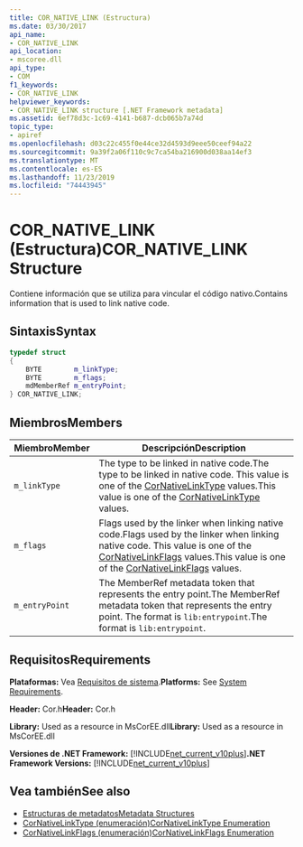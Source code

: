 ```yaml
---
title: COR_NATIVE_LINK (Estructura)
ms.date: 03/30/2017
api_name:
- COR_NATIVE_LINK
api_location:
- mscoree.dll
api_type:
- COM
f1_keywords:
- COR_NATIVE_LINK
helpviewer_keywords:
- COR_NATIVE_LINK structure [.NET Framework metadata]
ms.assetid: 6ef78d3c-1c69-4141-b687-dcb065b7a74d
topic_type:
- apiref
ms.openlocfilehash: d03c22c455f0e44ce32d4593d9eee50ceef94a22
ms.sourcegitcommit: 9a39f2a06f110c9c7ca54ba216900d038aa14ef3
ms.translationtype: MT
ms.contentlocale: es-ES
ms.lasthandoff: 11/23/2019
ms.locfileid: "74443945"
---
```

# <a name="cor_native_link-structure"></a><span data-ttu-id="8acbe-102">COR_NATIVE_LINK (Estructura)</span><span class="sxs-lookup"><span data-stu-id="8acbe-102">COR_NATIVE_LINK Structure</span></span>
<span data-ttu-id="8acbe-103">Contiene información que se utiliza para vincular el código nativo.</span><span class="sxs-lookup"><span data-stu-id="8acbe-103">Contains information that is used to link native code.</span></span>  
  
## <a name="syntax"></a><span data-ttu-id="8acbe-104">Sintaxis</span><span class="sxs-lookup"><span data-stu-id="8acbe-104">Syntax</span></span>  
  
```cpp  
typedef struct   
{  
    BYTE        m_linkType;  
    BYTE        m_flags;  
    mdMemberRef m_entryPoint;  
} COR_NATIVE_LINK;  
```  
  
## <a name="members"></a><span data-ttu-id="8acbe-105">Miembros</span><span class="sxs-lookup"><span data-stu-id="8acbe-105">Members</span></span>  
  
|<span data-ttu-id="8acbe-106">Miembro</span><span class="sxs-lookup"><span data-stu-id="8acbe-106">Member</span></span>|<span data-ttu-id="8acbe-107">Descripción</span><span class="sxs-lookup"><span data-stu-id="8acbe-107">Description</span></span>|  
|------------|-----------------|  
|`m_linkType`|<span data-ttu-id="8acbe-108">The type to be linked in native code.</span><span class="sxs-lookup"><span data-stu-id="8acbe-108">The type to be linked in native code.</span></span> <span data-ttu-id="8acbe-109">This value is one of the [CorNativeLinkType](../../../../docs/framework/unmanaged-api/metadata/cornativelinktype-enumeration.md) values.</span><span class="sxs-lookup"><span data-stu-id="8acbe-109">This value is one of the [CorNativeLinkType](../../../../docs/framework/unmanaged-api/metadata/cornativelinktype-enumeration.md) values.</span></span>|  
|`m_flags`|<span data-ttu-id="8acbe-110">Flags used by the linker when linking native code.</span><span class="sxs-lookup"><span data-stu-id="8acbe-110">Flags used by the linker when linking native code.</span></span> <span data-ttu-id="8acbe-111">This value is one of the [CorNativeLinkFlags](../../../../docs/framework/unmanaged-api/metadata/cornativelinkflags-enumeration.md) values.</span><span class="sxs-lookup"><span data-stu-id="8acbe-111">This value is one of the [CorNativeLinkFlags](../../../../docs/framework/unmanaged-api/metadata/cornativelinkflags-enumeration.md) values.</span></span>|  
|`m_entryPoint`|<span data-ttu-id="8acbe-112">The MemberRef metadata token that represents the entry point.</span><span class="sxs-lookup"><span data-stu-id="8acbe-112">The MemberRef metadata token that represents the entry point.</span></span> <span data-ttu-id="8acbe-113">The format is `lib:entrypoint`.</span><span class="sxs-lookup"><span data-stu-id="8acbe-113">The format is `lib:entrypoint`.</span></span>|  
  
## <a name="requirements"></a><span data-ttu-id="8acbe-114">Requisitos</span><span class="sxs-lookup"><span data-stu-id="8acbe-114">Requirements</span></span>  
 <span data-ttu-id="8acbe-115">**Plataformas:** Vea [Requisitos de sistema](../../../../docs/framework/get-started/system-requirements.md).</span><span class="sxs-lookup"><span data-stu-id="8acbe-115">**Platforms:** See [System Requirements](../../../../docs/framework/get-started/system-requirements.md).</span></span>  
  
 <span data-ttu-id="8acbe-116">**Header:** Cor.h</span><span class="sxs-lookup"><span data-stu-id="8acbe-116">**Header:** Cor.h</span></span>  
  
 <span data-ttu-id="8acbe-117">**Library:** Used as a resource in MsCorEE.dll</span><span class="sxs-lookup"><span data-stu-id="8acbe-117">**Library:** Used as a resource in MsCorEE.dll</span></span>  
  
 <span data-ttu-id="8acbe-118">**Versiones de .NET Framework:** [!INCLUDE[net_current_v10plus](../../../../includes/net-current-v10plus-md.md)]</span><span class="sxs-lookup"><span data-stu-id="8acbe-118">**.NET Framework Versions:** [!INCLUDE[net_current_v10plus](../../../../includes/net-current-v10plus-md.md)]</span></span>  
  
## <a name="see-also"></a><span data-ttu-id="8acbe-119">Vea también</span><span class="sxs-lookup"><span data-stu-id="8acbe-119">See also</span></span>

- [<span data-ttu-id="8acbe-120">Estructuras de metadatos</span><span class="sxs-lookup"><span data-stu-id="8acbe-120">Metadata Structures</span></span>](../../../../docs/framework/unmanaged-api/metadata/metadata-structures.md)
- [<span data-ttu-id="8acbe-121">CorNativeLinkType (enumeración)</span><span class="sxs-lookup"><span data-stu-id="8acbe-121">CorNativeLinkType Enumeration</span></span>](../../../../docs/framework/unmanaged-api/metadata/cornativelinktype-enumeration.md)
- [<span data-ttu-id="8acbe-122">CorNativeLinkFlags (enumeración)</span><span class="sxs-lookup"><span data-stu-id="8acbe-122">CorNativeLinkFlags Enumeration</span></span>](../../../../docs/framework/unmanaged-api/metadata/cornativelinkflags-enumeration.md)
